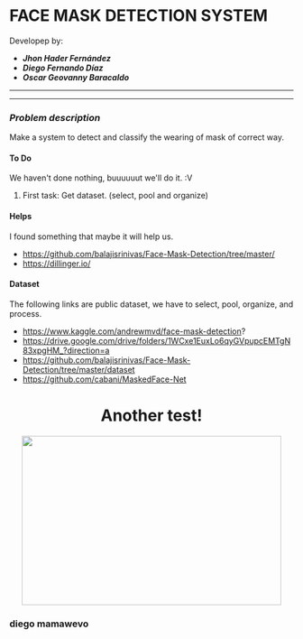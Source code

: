 # FACE MASK DETECTION SYSTEM

Developep by:
- ***Jhon Hader Fernández***
- ***Diego Fernando Díaz***
- ***Oscar Geovanny Baracaldo***

---
---

### *Problem description*  

Make a system to detect and classify the wearing of mask of correct way.  



#### To Do

We haven't done nothing, buuuuuut we'll do it. :V

1. First task: Get dataset. (select, pool and organize)


#### Helps

I found something that maybe it will help us.  

- https://github.com/balajisrinivas/Face-Mask-Detection/tree/master/
- https://dillinger.io/

#### Dataset
The following links are public dataset, we have to select, pool, organize, and process.

- https://www.kaggle.com/andrewmvd/face-mask-detection?
- https://drive.google.com/drive/folders/1WCxe1EuxLo6qyGVpupcEMTgN83xpgHM_?direction=a
- https://github.com/balajisrinivas/Face-Mask-Detection/tree/master/dataset 
- https://github.com/cabani/MaskedFace-Net



<h1><center>Another test!</center></h1>
<p align="center">
    <img width="460" height="300" src="http://www.fillmurray.com/460/300">
</p>




### diego mamawevo

